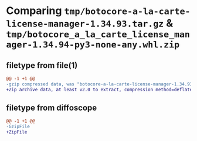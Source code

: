 # Comparing `tmp/botocore-a-la-carte-license-manager-1.34.93.tar.gz` & `tmp/botocore_a_la_carte_license_manager-1.34.94-py3-none-any.whl.zip`

## filetype from file(1)

```diff
@@ -1 +1 @@
-gzip compressed data, was "botocore-a-la-carte-license-manager-1.34.93.tar", last modified: Sat Apr 27 01:01:01 2024, max compression
+Zip archive data, at least v2.0 to extract, compression method=deflate
```

## filetype from diffoscope

```diff
@@ -1 +1 @@
-GzipFile
+ZipFile
```

